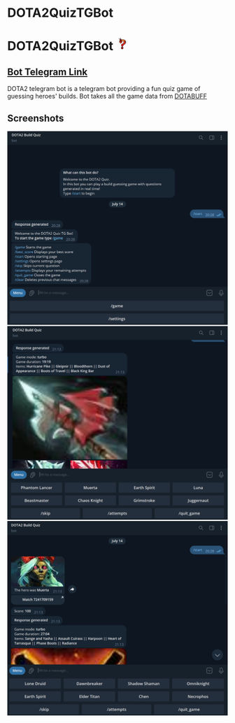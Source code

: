 # DOTA2QuizTGBot
# DOTA2QuizTGBot [<img src="/Image/LOGO.png" width="30" />](Image/LOGO.png)
## [Bot Telegram Link](https://t.me/DOTA2QuizTGBOT)

 DOTA2 telegram bot is a telegram bot providing a fun quiz game of guessing heroes' builds.
 Bot takes all the game data from [DOTABUFF](https://www.dotabuff.com/)
 
 ## Screenshots
![Screenshot 1](Image/Screen1.png)
![Screenshot 2](Image/Screen2.png)
![Screenshot 3](Image/Screen3.png)
